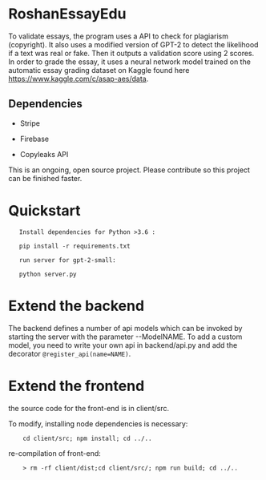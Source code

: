 # RoshanEssayEdu
To validate essays, the program uses a API to check for plagiarism (copyright). It also uses a modified version of GPT-2 to detect the likelihood if a text was real or fake. Then it outputs a validation score using 2 scores. In order to grade the essay, it uses a neural network model trained on the automatic essay grading dataset on Kaggle found here https://www.kaggle.com/c/asap-aes/data.

## Dependencies

- Stripe

- Firebase

- Copyleaks API


This is an ongoing, open source project. Please contribute so this project can be finished faster. 
# Quickstart
       Install dependencies for Python >3.6 :

       pip install -r requirements.txt
       
       run server for gpt-2-small:
       
       python server.py

# Extend the backend
The backend defines a number of api models which can be invoked by starting the server with the parameter   --ModelNAME.
To add a custom model, you need to write your own api in backend/api.py and add the decorator `@register_api(name=NAME)`.

# Extend the frontend 

the source code for the front-end is in client/src.

To modify, installing node dependencies is necessary:

        cd client/src; npm install; cd ../..
re-compilation of front-end:

        > rm -rf client/dist;cd client/src/; npm run build; cd ../..

